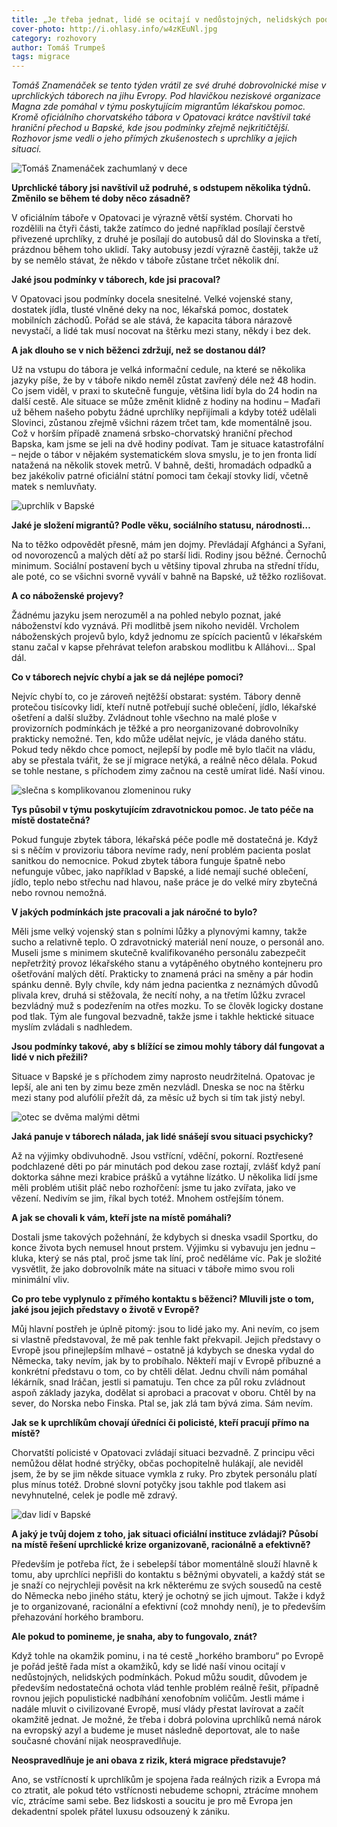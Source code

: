 ```yaml
---
title: „Je třeba jednat, lidé se ocitají v nedůstojných, nelidských podmínkách,“ říká dobrovolník Tomáš Znamenáček
cover-photo: http://i.ohlasy.info/w4zKEuNl.jpg
category: rozhovory
author: Tomáš Trumpeš
tags: migrace
---
```


*Tomáš Znamenáček se tento týden vrátil ze své druhé dobrovolnické mise v uprchlických táborech na jihu Evropy. Pod hlavičkou neziskové organizace Magna zde pomáhal v týmu poskytujícím migrantům lékařskou pomoc. Kromě oficiálního chorvatského tábora v Opatovaci krátce navštívil také hraniční přechod u Bapské, kde jsou podmínky zřejmě nejkritičtější. Rozhovor jsme vedli o jeho přímých zkušenostech s uprchlíky a jejich situací.*

<img src="http://i.ohlasy.info/K9nKYUQ.jpg" alt="Tomáš Znamenáček zachumlaný v dece" class="img-responsive img-popup" data-author="Petra Vinklerová">

**Uprchlické tábory jsi navštívil už podruhé, s odstupem několika týdnů. Změnilo se během té doby něco zásadně?**

V oficiálním táboře v Opatovaci je výrazně větší systém. Chorvati ho rozdělili na čtyři části, takže zatímco do jedné například posílají čerstvě přivezené uprchlíky, z druhé je posílají do autobusů dál do Slovinska a třetí, prázdnou během toho uklidí. Taky autobusy jezdí výrazně častěji, takže už by se nemělo stávat, že někdo v táboře zůstane trčet několik dní.

**Jaké jsou podmínky v táborech, kde jsi pracoval?**

V Opatovaci jsou podmínky docela snesitelné. Velké vojenské stany, dostatek jídla, tlusté vlněné deky na noc, lékařská pomoc, dostatek mobilních záchodů. Pořád se ale stává, že kapacita tábora nárazově nevystačí, a lidé tak musí nocovat na štěrku mezi stany, někdy i bez dek.

**A jak dlouho se v nich běženci zdržují, než se dostanou dál?**

Už na vstupu do tábora je velká informační cedule, na které se několika jazyky píše, že by v táboře nikdo neměl zůstat zavřený déle než 48 hodin. Co jsem viděl, v praxi to skutečně funguje, většina lidí byla do 24 hodin na další cestě. Ale situace se může změnit klidně z hodiny na hodinu – Maďaři už během našeho pobytu žádné uprchlíky nepřijímali a kdyby totéž udělali Slovinci, zůstanou zřejmě všichni rázem trčet tam, kde momentálně jsou. Což v horším případě znamená srbsko-chorvatský hraniční přechod Bapska, kam jsme se jeli na dvě hodiny podívat. Tam je situace katastrofální – nejde o tábor v nějakém systematickém slova smyslu, je to jen fronta lidí natažená na několik stovek metrů. V bahně, dešti, hromadách odpadků a bez jakékoliv patrné oficiální státní pomoci tam čekají stovky lidí, včetně matek s nemluvňaty.

<img src="http://i.ohlasy.info/mljDsO7.jpg" alt="uprchlík v Bapské" class="img-responsive img-popup" data-author="Tomáš Znamenáček">

**Jaké je složení migrantů? Podle věku, sociálního statusu, národnosti…**

Na to těžko odpovědět přesně, mám jen dojmy. Převládají Afghánci a Syřani, od novorozenců a malých dětí až po starší lidi. Rodiny jsou běžné. Černochů minimum. Sociální postavení bych u většiny tipoval zhruba na střední třídu, ale poté, co se všichni svorně vyválí v bahně na Bapské, už těžko rozlišovat.

**A co náboženské projevy?**

Žádnému jazyku jsem nerozuměl a na pohled nebylo poznat, jaké náboženství kdo vyznává. Při modlitbě jsem nikoho neviděl. Vrcholem náboženských projevů bylo, když jednomu ze spících pacientů v lékařském stanu začal v kapse přehrávat telefon arabskou modlitbu k Alláhovi… Spal dál.

**Co v táborech nejvíc chybí a jak se dá nejlépe pomoci?**

Nejvíc chybí to, co je zároveň nejtěžší obstarat: systém. Tábory denně protečou tisícovky lidí, kteří nutně potřebují suché oblečení, jídlo, lékařské ošetření a další služby. Zvládnout tohle všechno na malé ploše v provizorních podmínkách je těžké a pro neorganizované dobrovolníky prakticky nemožné. Ten, kdo může udělat nejvíc, je vláda daného státu. Pokud tedy někdo chce pomoct, nejlepší by podle mě bylo tlačit na vládu, aby se přestala tvářit, že se jí migrace netýká, a reálně něco dělala. Pokud se tohle nestane, s příchodem zimy začnou na cestě umírat lidé. Naší vinou.

<img src="http://i.ohlasy.info/3fG7Yuk.jpg" alt="slečna s komplikovanou zlomeninou ruky" class="img-responsive img-popup" data-author="Tomáš Znamenáček">

**Tys působil v týmu poskytujícím zdravotnickou pomoc. Je tato péče na místě dostatečná?**

Pokud funguje zbytek tábora, lékařská péče podle mě dostatečná je. Když si s něčím v provizoriu tábora nevíme rady, není problém pacienta poslat sanitkou do nemocnice. Pokud zbytek tábora funguje špatně nebo nefunguje vůbec, jako například v Bapské, a lidé nemají suché oblečení, jídlo, teplo nebo střechu nad hlavou, naše práce je do velké míry zbytečná nebo rovnou nemožná.

**V jakých podmínkách jste pracovali a jak náročné to bylo?**

Měli jsme velký vojenský stan s polními lůžky a plynovými kamny, takže sucho a relativně teplo. O zdravotnický materiál není nouze, o personál ano. Museli jsme s minimem skutečně kvalifikovaného personálu zabezpečit nepřetržitý provoz lékařského stanu a vytápěného obytného kontejneru pro ošetřování malých dětí. Prakticky to znamená práci na směny a pár hodin spánku denně. Byly chvíle, kdy nám jedna pacientka z neznámých důvodů plivala krev, druhá si stěžovala, že necítí nohy, a na třetím lůžku zvracel bezvládný muž s podezřením na otřes mozku. To se člověk logicky dostane pod tlak. Tým ale fungoval bezvadně, takže jsme i takhle hektické situace myslím zvládali s nadhledem.

**Jsou podmínky takové, aby s blížící se zimou mohly tábory dál fungovat a lidé v nich přežili?**

Situace v Bapské je s příchodem zimy naprosto neudržitelná. Opatovac je lepší, ale ani ten by zimu beze změn nezvládl. Dneska se noc na štěrku mezi stany pod alufólií přežít dá, za měsíc už bych si tím tak jistý nebyl.

<img src="http://i.ohlasy.info/CxsYgVi.jpg" alt="otec se dvěma malými dětmi" class="img-responsive img-popup" data-author="Tomáš Znamenáček">

**Jaká panuje v táborech nálada, jak lidé snášejí svou situaci psychicky?**

Až na výjimky obdivuhodně. Jsou vstřícní, vděční, pokorní. Roztřesené podchlazené děti po pár minutách pod dekou zase roztají, zvlášť když paní doktorka sáhne mezi krabice prášků a vytáhne lízátko. U několika lidí jsme měli problém utišit pláč nebo rozhořčení: jsme tu jako zvířata, jako ve vězení. Nedivím se jim, říkal bych totéž. Mnohem ostřejším tónem.

**A jak se chovali k vám, kteří jste na místě pomáhali?**

Dostali jsme takových požehnání, že kdybych si dneska vsadil Sportku, do konce života bych nemusel hnout prstem. Výjimku si vybavuju jen jednu – kluka, který se nás ptal, proč jsme tak líní, proč neděláme víc. Pak je složité vysvětlit, že jako dobrovolník máte na situaci v táboře mimo svou roli minimální vliv.

**Co pro tebe vyplynulo z přímého kontaktu s běženci? Mluvili jste o tom, jaké jsou jejich představy o životě v Evropě?**

Můj hlavní postřeh je úplně pitomý: jsou to lidé jako my. Ani nevím, co jsem si vlastně představoval, že mě pak tenhle fakt překvapil. Jejich představy o Evropě jsou přinejlepším mlhavé – ostatně já kdybych se dneska vydal do Německa, taky nevím, jak by to probíhalo. Někteří mají v Evropě příbuzné a konkrétní představu o tom, co by chtěli dělat. Jednu chvíli nám pomáhal lékárník, snad Iráčan, jestli si pamatuju. Ten chce za půl roku zvládnout aspoň základy jazyka, dodělat si aprobaci a pracovat v oboru. Chtěl by na sever, do Norska nebo Finska. Ptal se, jak zlá tam bývá zima. Sám nevím.

**Jak se k uprchlíkům chovají úředníci či policisté, kteří pracují přímo na místě?**

Chorvatští policisté v Opatovaci zvládají situaci bezvadně. Z principu věci nemůžou dělat hodné strýčky, občas pochopitelně hulákají, ale neviděl jsem, že by se jim někde situace vymkla z ruky. Pro zbytek personálu platí plus mínus totéž. Drobné slovní potyčky jsou takhle pod tlakem asi nevyhnutelné, celek je podle mě zdravý.

<img src="http://i.ohlasy.info/jIBdOeY.jpg" alt="dav lidí v Bapské" class="img-responsive img-popup" data-author="Tomáš Znamenáček">

**A jaký je tvůj dojem z toho, jak situaci oficiální instituce zvládají? Působí na místě řešení uprchlické krize organizovaně, racionálně a efektivně?**

Především je potřeba říct, že i sebelepší tábor momentálně slouží hlavně k tomu, aby uprchlíci nepřišli do kontaktu s běžnými obyvateli, a každý stát se je snaží co nejrychleji pověsit na krk některému ze svých sousedů na cestě do Německa nebo jiného státu, který je ochotný se jich ujmout. Takže i když je to organizované, racionální a efektivní (což mnohdy není), je to především přehazování horkého bramboru.

**Ale pokud to pomineme, je snaha, aby to fungovalo, znát?**

Když tohle na okamžik pominu, i na té cestě „horkého bramboru“ po Evropě je pořád ještě řada míst a okamžiků, kdy se lidé naší vinou ocitají v nedůstojných, nelidských podmínkách. Pokud můžu soudit, důvodem je především nedostatečná ochota vlád tenhle problém reálně řešit, případně rovnou jejich populistické nadbíhání xenofobním voličům. Jestli máme i nadále mluvit o civilizované Evropě, musí vlády přestat lavírovat a začít okamžitě jednat. Je možné, že třeba i dobrá polovina uprchlíků nemá nárok na evropský azyl a budeme je muset následně deportovat, ale to naše současné chování nijak neospravedlňuje. 

**Neospravedlňuje je ani obava z rizik, která migrace představuje?**

Ano, se vstřícností k uprchlíkům je spojena řada reálných rizik a Evropa má co ztratit, ale pokud této vstřícnosti nebudeme schopni, ztrácíme mnohem víc, ztrácíme sami sebe. Bez lidskosti a soucitu je pro mě Evropa jen dekadentní spolek přátel luxusu odsouzený k zániku.